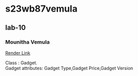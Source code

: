 # s23wb87vemula

## lab-10

### Mounitha Vemula

[Render Link](https://s23wb87vemula.onrender.com/)


Class : Gadget.<br>
Gadget attributes: Gadget Type,Gadget Price,Gadget Version

